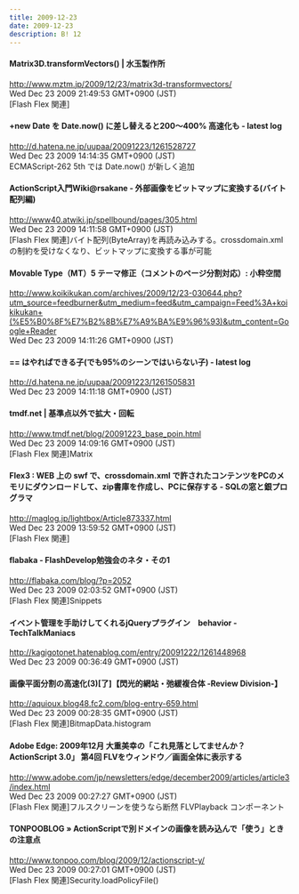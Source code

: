 ```yaml
---
title: 2009-12-23
date: 2009-12-23
description: B! 12
---
```


#### Matrix3D.transformVectors() | 水玉製作所
http://www.mztm.jp/2009/12/23/matrix3d-transformvectors/<br>
Wed Dec 23 2009 21:49:53 GMT+0900 (JST)<br>
[Flash Flex 関連]


####  +new Date を Date.now() に差し替えると200〜400% 高速化も - latest log
http://d.hatena.ne.jp/uupaa/20091223/1261528727<br>
Wed Dec 23 2009 14:14:35 GMT+0900 (JST)<br>
ECMAScript-262 5th では Date.now() が新しく追加


#### ActionScript入門Wiki@rsakane - 外部画像をビットマップに変換する(バイト配列編)
http://www40.atwiki.jp/spellbound/pages/305.html<br>
Wed Dec 23 2009 14:11:58 GMT+0900 (JST)<br>
[Flash Flex 関連]バイト配列(ByteArray)を再読み込みする。crossdomain.xmlの制約を受けなくなり、ビットマップに変換する事が可能


#### Movable Type（MT）5 テーマ修正（コメントのページ分割対応）: 小粋空間
http://www.koikikukan.com/archives/2009/12/23-030644.php?utm_source=feedburner&utm_medium=feed&utm_campaign=Feed%3A+koikikukan+(%E5%B0%8F%E7%B2%8B%E7%A9%BA%E9%96%93)&utm_content=Google+Reader<br>
Wed Dec 23 2009 14:11:26 GMT+0900 (JST)<br>


####  == はやればできる子(でも95%のシーンではいらない子) - latest log
http://d.hatena.ne.jp/uupaa/20091223/1261505831<br>
Wed Dec 23 2009 14:11:18 GMT+0900 (JST)<br>


#### tmdf.net | 基準点以外で拡大・回転
http://www.tmdf.net/blog/20091223_base_poin.html<br>
Wed Dec 23 2009 14:09:16 GMT+0900 (JST)<br>
[Flash Flex 関連]Matrix


#### Flex3 : WEB 上の swf で、crossdomain.xml で許されたコンテンツをPCのメモリにダウンロードして、zip書庫を作成し、PCに保存する - SQLの窓と銀プログラマ
http://maglog.jp/lightbox/Article873337.html<br>
Wed Dec 23 2009 13:59:52 GMT+0900 (JST)<br>
[Flash Flex 関連]


#### flabaka - FlashDevelop勉強会のネタ・その1
http://flabaka.com/blog/?p=2052<br>
Wed Dec 23 2009 02:03:52 GMT+0900 (JST)<br>
[Flash Flex 関連]Snippets


#### イベント管理を手助けしてくれるjQueryプラグイン　behavior - TechTalkManiacs
http://kagigotonet.hatenablog.com/entry/20091222/1261448968<br>
Wed Dec 23 2009 00:36:49 GMT+0900 (JST)<br>


#### 画像平面分割の高速化(3)[了]【閃光的網站・弛緩複合体 -Review Division-】
http://aquioux.blog48.fc2.com/blog-entry-659.html<br>
Wed Dec 23 2009 00:28:35 GMT+0900 (JST)<br>
[Flash Flex 関連]BitmapData.histogram


#### Adobe Edge: 2009年12月 大重美幸の「これ見落としてませんか？ ActionScript 3.0」 第4回 FLVをウィンドウ／画面全体に表示する
http://www.adobe.com/jp/newsletters/edge/december2009/articles/article3/index.html<br>
Wed Dec 23 2009 00:27:27 GMT+0900 (JST)<br>
[Flash Flex 関連]フルスクリーンを使うなら断然 FLVPlayback コンポーネント


#### TONPOOBLOG » ActionScriptで別ドメインの画像を読み込んで「使う」ときの注意点 
http://www.tonpoo.com/blog/2009/12/actionscript-y/<br>
Wed Dec 23 2009 00:27:01 GMT+0900 (JST)<br>
[Flash Flex 関連]Security.loadPolicyFile()


